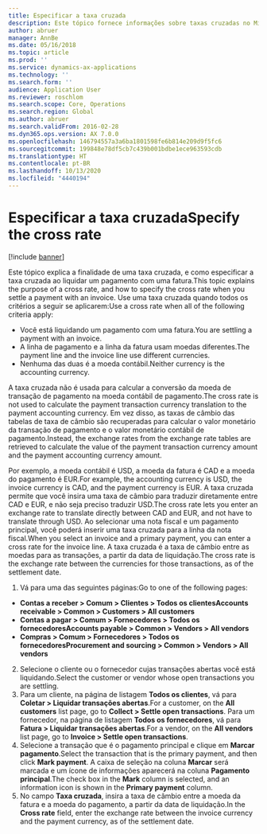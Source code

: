 ```yaml
---
title: Especificar a taxa cruzada
description: Este tópico fornece informações sobre taxas cruzadas no Microsoft Dynamics 365 Finance.
author: abruer
manager: AnnBe
ms.date: 05/16/2018
ms.topic: article
ms.prod: ''
ms.service: dynamics-ax-applications
ms.technology: ''
ms.search.form: ''
audience: Application User
ms.reviewer: roschlom
ms.search.scope: Core, Operations
ms.search.region: Global
ms.author: abruer
ms.search.validFrom: 2016-02-28
ms.dyn365.ops.version: AX 7.0.0
ms.openlocfilehash: 146794557a3a6ba1801598fe6b814e209d9f5fc6
ms.sourcegitcommit: 199848e78df5cb7c439b001bdbe1ece963593cdb
ms.translationtype: HT
ms.contentlocale: pt-BR
ms.lasthandoff: 10/13/2020
ms.locfileid: "4440194"
---
```

# <a name="specify-the-cross-rate"></a><span data-ttu-id="6f0ec-103">Especificar a taxa cruzada</span><span class="sxs-lookup"><span data-stu-id="6f0ec-103">Specify the cross rate</span></span>

[!include [banner](../includes/banner.md)]

<span data-ttu-id="6f0ec-104">Este tópico explica a finalidade de uma taxa cruzada, e como especificar a taxa cruzada ao liquidar um pagamento com uma fatura.</span><span class="sxs-lookup"><span data-stu-id="6f0ec-104">This topic explains the purpose of a cross rate, and how to specify the cross rate when you settle a payment with an invoice.</span></span> <span data-ttu-id="6f0ec-105">Use uma taxa cruzada quando todos os critérios a seguir se aplicarem:</span><span class="sxs-lookup"><span data-stu-id="6f0ec-105">Use a cross rate when all of the following criteria apply:</span></span> 
-   <span data-ttu-id="6f0ec-106">Você está liquidando um pagamento com uma fatura.</span><span class="sxs-lookup"><span data-stu-id="6f0ec-106">You are settling a payment with an invoice.</span></span> 
-   <span data-ttu-id="6f0ec-107">A linha de pagamento e a linha da fatura usam moedas diferentes.</span><span class="sxs-lookup"><span data-stu-id="6f0ec-107">The payment line and the invoice line use different currencies.</span></span> 
-   <span data-ttu-id="6f0ec-108">Nenhuma das duas é a moeda contábil.</span><span class="sxs-lookup"><span data-stu-id="6f0ec-108">Neither currency is the accounting currency.</span></span> 

<span data-ttu-id="6f0ec-109">A taxa cruzada não é usada para calcular a conversão da moeda de transação de pagamento na moeda contábil de pagamento.</span><span class="sxs-lookup"><span data-stu-id="6f0ec-109">The cross rate is not used to calculate the payment transaction currency translation to the payment accounting currency.</span></span> <span data-ttu-id="6f0ec-110">Em vez disso, as taxas de câmbio das tabelas de taxa de câmbio são recuperadas para calcular o valor monetário da transação de pagamento e o valor monetário contábil de pagamento.</span><span class="sxs-lookup"><span data-stu-id="6f0ec-110">Instead, the exchange rates from the exchange rate tables are retrieved to calculate the value of the payment transaction currency amount and the payment accounting currency amount.</span></span> 

<span data-ttu-id="6f0ec-111">Por exemplo, a moeda contábil é USD, a moeda da fatura é CAD e a moeda do pagamento é EUR.</span><span class="sxs-lookup"><span data-stu-id="6f0ec-111">For example, the accounting currency is USD, the invoice currency is CAD, and the payment currency is EUR.</span></span> <span data-ttu-id="6f0ec-112">A taxa cruzada permite que você insira uma taxa de câmbio para traduzir diretamente entre CAD e EUR, e não seja preciso traduzir USD.</span><span class="sxs-lookup"><span data-stu-id="6f0ec-112">The cross rate lets you enter an exchange rate to translate directly between CAD and EUR, and not have to translate through USD.</span></span> <span data-ttu-id="6f0ec-113">Ao selecionar uma nota fiscal e um pagamento principal, você poderá inserir uma taxa cruzada para a linha da nota fiscal.</span><span class="sxs-lookup"><span data-stu-id="6f0ec-113">When you select an invoice and a primary payment, you can enter a cross rate for the invoice line.</span></span> <span data-ttu-id="6f0ec-114">A taxa cruzada é a taxa de câmbio entre as moedas para as transações, a partir da data de liquidação.</span><span class="sxs-lookup"><span data-stu-id="6f0ec-114">The cross rate is the exchange rate between the currencies for those transactions, as of the settlement date.</span></span>

1.  <span data-ttu-id="6f0ec-115">Vá para uma das seguintes páginas:</span><span class="sxs-lookup"><span data-stu-id="6f0ec-115">Go to one of the following pages:</span></span>
- <span data-ttu-id="6f0ec-116">**Contas a receber > Comum > Clientes > Todos os clientes**</span><span class="sxs-lookup"><span data-stu-id="6f0ec-116">**Accounts receivable > Common > Customers > All customers**</span></span> 
- <span data-ttu-id="6f0ec-117">**Contas a pagar > Comum > Fornecedores > Todos os fornecedores**</span><span class="sxs-lookup"><span data-stu-id="6f0ec-117">**Accounts payable > Common > Vendors > All vendors**</span></span> 
- <span data-ttu-id="6f0ec-118">**Compras > Comum > Fornecedores > Todos os fornecedores**</span><span class="sxs-lookup"><span data-stu-id="6f0ec-118">**Procurement and sourcing > Common > Vendors > All vendors**</span></span>
2.  <span data-ttu-id="6f0ec-119">Selecione o cliente ou o fornecedor cujas transações abertas você está liquidando.</span><span class="sxs-lookup"><span data-stu-id="6f0ec-119">Select the customer or vendor whose open transactions you are settling.</span></span> 
3.  <span data-ttu-id="6f0ec-120">Para um cliente, na página de listagem **Todos os clientes**, vá para **Coletar > Liquidar transações abertas**.</span><span class="sxs-lookup"><span data-stu-id="6f0ec-120">For a customer, on the **All customers** list page, go to **Collect > Settle open transactions**.</span></span> <span data-ttu-id="6f0ec-121">Para um fornecedor, na página de listagem **Todos os fornecedores**, vá para **Fatura > Liquidar transações abertas**.</span><span class="sxs-lookup"><span data-stu-id="6f0ec-121">For a vendor, on the **All vendors** list page, go to **Invoice > Settle open transactions**.</span></span> 
4.  <span data-ttu-id="6f0ec-122">Selecione a transação que é o pagamento principal e clique em **Marcar pagamento**.</span><span class="sxs-lookup"><span data-stu-id="6f0ec-122">Select the transaction that is the primary payment, and then click **Mark payment**.</span></span> <span data-ttu-id="6f0ec-123">A caixa de seleção na coluna **Marcar** será marcada e um ícone de informações aparecerá na coluna **Pagamento principal**.</span><span class="sxs-lookup"><span data-stu-id="6f0ec-123">The check box in the **Mark** column is selected, and an information icon is shown in the **Primary payment** column.</span></span> 
5.  <span data-ttu-id="6f0ec-124">No campo **Taxa cruzada**, insira a taxa de câmbio entre a moeda da fatura e a moeda do pagamento, a partir da data de liquidação.</span><span class="sxs-lookup"><span data-stu-id="6f0ec-124">In the **Cross rate** field, enter the exchange rate between the invoice currency and the payment currency, as of the settlement date.</span></span> 
